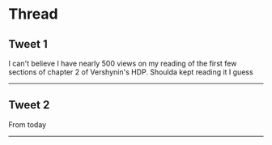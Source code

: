 # Thread

## Tweet 1

I can't believe I have nearly 500 views on my reading of the first few sections of chapter 2 of Vershynin's HDP. Shoulda kept reading it I guess

---

## Tweet 2

From today

---

